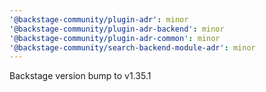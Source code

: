 ```yaml
---
'@backstage-community/plugin-adr': minor
'@backstage-community/plugin-adr-backend': minor
'@backstage-community/plugin-adr-common': minor
'@backstage-community/search-backend-module-adr': minor
---
```


Backstage version bump to v1.35.1
